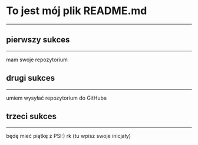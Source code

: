 # To jest mój plik README.md
 ---
 ## pierwszy sukces
  ---
 mam swoje repozytorium 
 ## drugi sukces
  ---
 umiem wysyłać repozytorium do GitHuba
 ## trzeci sukces
  ---
 będę mieć piątkę z PSI:)
 rk (tu wpisz swoje inicjały)